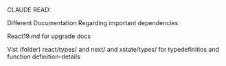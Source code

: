 CLAUDE READ:

Different  Documentation Regarding important dependencies

React19.md for upgrade docs

Vist (folder) react/types/ and next/ and xstate/types/ for typedefinitios and function definition-details
